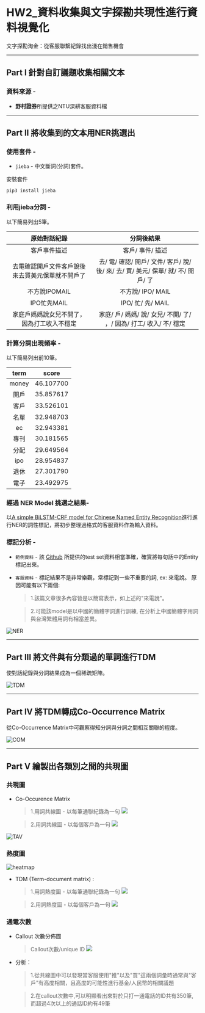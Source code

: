 # HW2_資料收集與文字探勘共現性進行資料視覺化

文字探勘淘金：從客服聯繫紀錄找出淺在銷售機會  

---

## Part I 針對自訂議題收集相關文本


### 資料來源 - 
- **野村證券**所提供之NTU深耕客服資料檔  
--- 

## Part II 將收集到的文本用NER挑選出  

### 使用套件 -   
- `jieba` - 中文斷詞(分詞)套件。

安裝套件

```
pip3 install jieba
```

### 利用jieba分詞 -   
以下簡易列出5筆。  

| **原始對話紀錄** | **分詞後結果** |
| :-------------: |:-------------:|
| 客戶事件描述 | 客戶/ 事件/ 描述 |
| 去電確認開戶文件客戶說後來去買美元保單就不開戶了 | 去/ 電/ 確認/ 開戶/ 文件/ 客戶/ 說/ 後/ 來/ 去/ 買/ 美元/ 保單/ 就/ 不/ 開戶/ 了  |
| 不方說IPOMAIL | 不方說/ IPO/ MAIL |
| IPO忙先MAIL | IPO/ 忙/ 先/ MAIL |
| 家庭戶媽媽說女兒不開了，因為打工收入不穩定 | 家庭/ 戶/ 媽媽/ 說/ 女兒/ 不開/ 了/ ，/ 因為/ 打工/ 收入/ 不/ 穩定 |

### 計算分詞出現頻率 -   
以下簡易列出前10筆。  

| **term** | **score** |
| :-------------: |:-------------:|
| money | 46.107700 |
| 開戶 | 35.857617 |
| 客戶 | 33.526101 |
| 名單 | 32.948703 |
| ec | 32.943381 |
| 專刊 | 30.181565 |
| 分配 | 29.649564 |
| ipo | 28.954837 |
| 退休 | 27.301790 |
| 電子 | 23.492975 |

### 經過 NER Model 挑選之結果-   

以[A simple BiLSTM-CRF model for Chinese Named Entity Recognition](https://github.com/Determined22/zh-NER-TF)進行進行NER的詞性標記，將初步整理過格式的客服資料作為輸入資料。

  
### 標記分析 - 
- `範例資料` - 該 [Github](https://github.com/Determined22/zh-NER-TF) 所提供的test set資料相當準確，確實將每句話中的Entity標記出來。
- `客服資料` - 標記結果不是非常樂觀，常標記到一些不重要的詞, ex: 來電說。 原因可能有以下兩個: 
    >1.該篇文章很多內容皆是以簡寫表示，如上述的"來電說"。

    >2.可能該model是以中國的簡體字詞進行訓練, 在分析上中國簡體字用詞與台灣繁體用詞有相當差異。



![NER](images/NER.png)

--- 

## Part III 將文件與有分類過的單詞進行TDM
使對話紀錄與分詞結果成為一個稀疏矩陣。  

![TDM](images/TDM.PNG)

--- 

## Part IV 將TDM轉成Co-Occurrence Matrix
從Co-Occurrence Matrix中可觀察得知分詞與分詞之間相互關聯的程度。

![COM](images/COM.PNG)

--- 

## Part V 繪製出各類別之間的共現圖

### 共現圖

- Co-Occurence Matrix
    >1.用詞共線圖 - 以每筆通聯紀錄為一句
    ![](images/用詞共線圖_以每筆通聯紀錄為一句.png)

    >2.用詞共線圖 - 以每個客戶為一句
    ![](images/用詞共線圖_以每個客戶為一句.png)

![TAV](images/用詞共線圖_以每筆通聯紀錄為一句.png)

### 熱度圖 

![heatmap](images/用詞熱度圖_以每筆通聯紀錄為一句.png)

- TDM (Term-document matrix) : 
    >1.用詞熱度圖 - 以每筆通聯紀錄為一句
    ![](images/用詞熱度圖_以每筆通聯紀錄為一句.png)

    >2.用詞熱度圖 - 以每個客戶為一句
    ![](images/用詞熱度圖_以每個客戶為一句.png)

### 通電次數

- Callout 次數分佈圖
    > Callout次數/unique ID
    ![](images/callout次數分佈圖.png)


- 分析：
    >1.從共線圖中可以發現當客服使用"推"以及"買"這兩個詞彙時通常與"客戶"有高度相關，且高度的可能性進行基金/人民幣的相關議題

    >2.在callout次數中,可以明顯看出來對於只打一通電話的ID共有350筆, 而超過4次以上的通話ID約有49筆